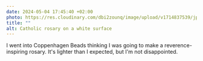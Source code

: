 ```yaml
---
date: 2024-05-04 17:45:40 +02:00
photo: https://res.cloudinary.com/dbi2zounq/image/upload/v1714837539/jpj5zzlrvddtjkfyueam.jpg
title: ""
alt: Catholic rosary on a white surface
---
```

I went into Coppenhagen Beads thinking I was going to make a reverence-inspiring rosary. It's lighter than I expected, but I'm not disappointed. 
